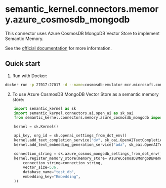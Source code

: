# semantic_kernel.connectors.memory.azure_cosmosdb_mongodb

This connector uses Azure CosmosDB MongoDB Vector Store to implement Semantic Memory.

See the [official documentation](https://learn.microsoft.com/en-us/azure/cosmos-db/mongodb/vcore/vector-search) for more information.

## Quick start

1. Run with Docker:

```bash
docker run -p 27017:27017 -d --name=cosmosdb-emulator mcr.microsoft.com/cosmosdb/linux/azure-cosmos-emulator:mongodb
```

2. To use Azure CosmosDB MongoDB Vector Store as a semantic memory store:

```python
    import semantic_kernel as sk
    import semantic_kernel.connectors.ai.open_ai as sk_oai
    from semantic_kernel.connectors.memory.azure_cosmosdb_mongodb import AzureCosmosDbMongoDBMemoryStore

    kernel = sk.Kernel()

    api_key, org_id = sk.openai_settings_from_dot_env()
    kernel.add_text_completion_service("dv", sk_oai.OpenAITextCompletion("text-davinci-003", api_key, org_id))
    kernel.add_text_embedding_generation_service("ada", sk_oai.OpenAITextEmbedding("text-embedding-ada-002", api_key, org_id))

    connection_string = sk.azure_cosmos_mongodb_settings_from_dot_env()
    kernel.register_memory_store(memory_store= AzureCosmosDBMongoDBMemoryStore(
        connection_string=connection_string,
        vector_size=536,
        database_name="test_db",
        embedding_key="Embedding",
    ))
```
